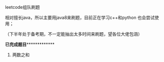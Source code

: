 leetcode组队刷题

  相对擅长java，所以主要用java8来刷题，目前正在学习c++和python 也会尝试使用；
  
  （下半年处于备考期，不一定能抽出太多时间来刷题，望各位大佬包涵）
  
************************已完成题目*************************************
  
  1. 两数之和











